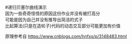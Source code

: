 #递归贝塞尔曲线演示  
因为一些奇奇怪怪的原因这份作业并没有被打高分  
可能是因为自己并没有推导出简洁的式子  
比起算法(只是在造轮子)代码的动态交互部分可能更加有价值


原理参考自
https://www.cnblogs.com/hnfxs/p/3148483.html
